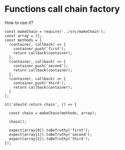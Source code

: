 # Functions call chain factory

How to use it?

    const makeChain = require('../src/makeChain');
    const array = [];
    const methods = [
      (container, callback) => {
        container.push('first');
        return callback(container);
      },
      (container, callback) => {
        container.push('second');
        return callback(container);
      },
      (container, callback) => {
        container.push('third');
        return callback(container);
      }
    ];

    it('should return chain', () => {

      const chain = makeChain(methods, array);

      chain();

      expect(array[0]).toBeTruthy('first');
      expect(array[1]).toBeTruthy('second');
      expect(array[2]).toBeTruthy('third');
    });